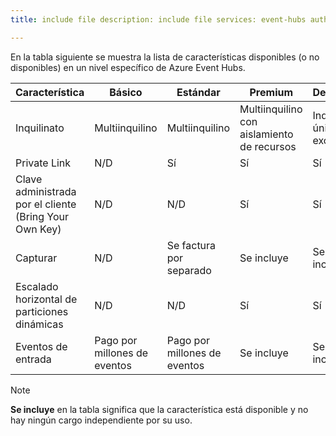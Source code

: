 ```yaml
---
title: include file description: include file services: event-hubs author: spelluru ms.service: event-hubs ms.topic: include ms.date: 05/10/2021 ms.author: spelluru ms.custom: "include file","fasttrack-edit","iot","event-hubs"

---
```


En la tabla siguiente se muestra la lista de características disponibles (o no disponibles) en un nivel específico de Azure Event Hubs. 

| Característica | Básico |  Estándar | Premium | Dedicado |
| ------- | ------| -------- | ------- | --------- |
| Inquilinato | Multiinquilino | Multiinquilino | Multiinquilino con aislamiento de recursos | Inquilino único exclusivo |
| Private Link | N/D | Sí | Sí | Sí |
| Clave administrada por el cliente <br/>(Bring Your Own Key) | N/D | N/D | Sí | Sí |
| Capturar | N/D | Se factura por separado | Se incluye | Se incluye |
| Escalado horizontal de particiones dinámicas | N/D | N/D | Sí | Sí |
| Eventos de entrada | Pago por millones de eventos | Pago por millones de eventos | Se incluye | Se incluye

> [!NOTE]
> **Se incluye** en la tabla significa que la característica está disponible y no hay ningún cargo independiente por su uso. 







 